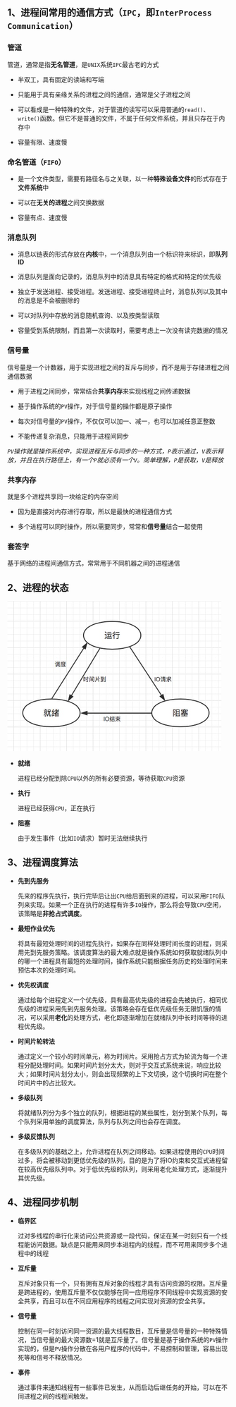 ## 1、进程间常用的通信方式（`IPC`，即`InterProcess Communication`）

### **管道**

管道，通常是指**无名管道**，是`UNIX`系统`IPC`最古老的方式

+ 半双工，具有固定的读端和写端

+ 只能用于具有亲缘关系的进程之间的通信，通常是父子进程之间

+ 可以看成是一种特殊的文件，对于管道的读写可以采用普通的`read()`、`write()`函数。但它不是普通的文件，不属于任何文件系统，并且只存在于内存中

+ 容量有限、速度慢

### **命名管道（`FIFO`）**

+ 是一个文件类型，需要有路径名与之关联，以一种**特殊设备文件**的形式存在于**文件系统**中

+ 可以在**无关的进程**之间交换数据

+ 容量有点、速度慢

### **消息队列**

+ 消息以链表的形式存放在**内核**中，一个消息队列由一个标识符来标识，即**队列ID**

+ 消息队列是面向记录的，消息队列中的消息具有特定的格式和特定的优先级

+ 独立于发送进程、接受进程。发送进程、接受进程终止时，消息队列以及其中的消息是不会被删除的

+ 可以对队列中存放的消息随机查询、以及按类型读取

+ 容量受到系统限制，而且第一次读取时，需要考虑上一次没有读完数据的情况

### **信号量**

信号量是一个计数器，用于实现进程之间的互斥与同步，而不是用于存储进程之间通信数据

+ 用于进程之间同步，常常结合**共享内存**来实现线程之间传递数据

+ 基于操作系统的`PV`操作，对于信号量的操作都是原子操作

+ 每次对信号量的`PV`操作，不仅仅可以加一、减一，也可以加减任意正整数

+ 不能传递复杂消息，只能用于进程间同步

*`PV`操作就是操作系统中，实现进程互斥与同步的一种方式，`P`表示通过，`V`表示释放，并且在执行路径上，有一个`P`就必须有一个`V`。简单理解，`P`是获取，`V`是释放*

### **共享内存**

就是多个进程共享同一块给定的内存空间

+ 因为是直接对内存进行存取，所以是最快的进程通信方式

+ 多个进程可以同时操作，所以需要同步，常常和**信号量**结合一起使用

### **套签字**

基于网络的进程间通信方式，常常用于不同机器之间的进程通信

## 2、进程的状态

![进程状态](./进程状态.jpg)

+ **就绪**
  
  进程已经分配到除`CPU`以外的所有必要资源，等待获取`CPU`资源

+ **执行**

  进程已经获得`CPU`，正在执行

+ **阻塞**

  由于发生事件（比如`IO`请求）暂时无法继续执行

## 3、进程调度算法

+ **先到先服务**

  先来的程序先执行，执行完毕后让出`CPU`给后面到来的进程，可以采用`FIFO`队列来实现。如果一个正在执行的进程有许多`IO`操作，那么将会导致`CPU`空闲，该策略是**非抢占式调度**。

+ **最短作业优先**

  将具有最短处理时间的进程先执行，如果存在同样处理时间长度的进程，则采用先到先服务策略。该调度算法的最大难点就是操作系统如何获取就绪队列中的哪一个进程具有最短的处理时间，操作系统只能根据任务历史的处理时间来预估本次的处理时间。
  

+ **优先权调度**

  通过给每个进程定义一个优先级，具有最高优先级的进程会先被执行，相同优先级的进程采用先到先服务处理。该策略会存在低优先级任务无限饥饿的情况，可以采用**老化**的处理方式，老化即逐渐增加在就绪队列中长时间等待的进程优先级。
  
  
+ **时间片轮转法**

  通过定义一个较小的时间单元，称为时间片。采用抢占方式为轮流为每一个进程分配处理时间。如果时间片划分太大，则对于交互式系统来说，响应比较大；如果时间片划分太小，则会出现频繁的上下文切换，这个切换时间在整个时间片中的占比较大。

+ **多级队列**

  将就绪队列分为多个独立的队列，根据进程的某些属性，划分到某个队列，每个队列采用单独的调度算法，队列与队列之间也会存在调度。

+ **多级反馈队列**

  在多级队列的基础之上，允许进程在队列之间移动。如果进程使用的`CPU`时间过多，将会被移动到更低优先级的队列，目的是为了将IO约束和交互式进程留在较高优先级队列中。对于低优先级的队列，则采用老化处理方式，逐渐提升其优先级。

## 4、进程同步机制

+ **临界区**
  
  过对多线程的串行化来访问公共资源或一段代码，保证在某一时刻只有一个线程能访问数据。缺点是只能用来同步本进程内的线程，而不可用来同步多个进程中的线程

+ **互斥量**

  互斥对象只有一个，只有拥有互斥对象的线程才具有访问资源的权限。互斥量是跨进程的，使用互斥量不仅仅能够在同一应用程序不同线程中实现资源的安全共享，而且可以在不同应用程序的线程之间实现对资源的安全共享。

+ **信号量**

  控制在同一时刻访问同一资源的最大线程数目，互斥量是信号量的一种特殊情况，当信号量的最大资源数=1就是互斥量了。信号量是基于操作系统的`PV`操作实现的，但是`PV`操作分散在各用户程序的代码中，不易控制和管理，容易出现死等和信号不释放情况。

+ **事件**

  通过事件来通知线程有一些事件已发生，从而启动后继任务的开始，可以在不同进程之间的线程间触发。